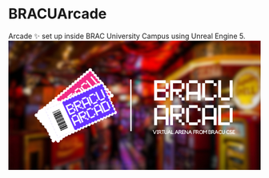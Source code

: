 # BRACUArcade
 Arcade ✨ set up inside BRAC University Campus using Unreal Engine 5.
![BRACU Arcade Splash Screen](https://raw.githubusercontent.com/imtiazkun/BRACUArcade/main/Content/Splash/Splash.bmp "BRACU Arcade Splash Screen")
